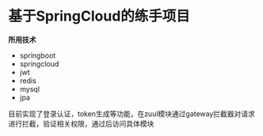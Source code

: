# 基于SpringCloud的练手项目

**所用技术**

- springboot
- springcloud
- jwt
- redis
- mysql
- jpa



目前实现了登录认证，token生成等功能，在zuul模块通过gateway拦截器对请求进行拦截，验证相关权限，通过后访问具体模块
